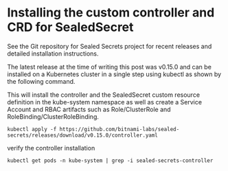 # Installing the custom controller and CRD for SealedSecret

See the Git repository for Sealed Secrets project for recent releases and detailed installation instructions. 

The latest release at the time of writing this post was v0.15.0 and can be installed on a Kubernetes cluster in a single step using kubectl as shown by the following command. 

This will install the controller and the SealedSecret custom resource definition in the kube-system namespace as well as create a Service Account and RBAC artifacts such as Role/ClusterRole and RoleBinding/ClusterRoleBinding.

```
kubectl apply -f https://github.com/bitnami-labs/sealed-secrets/releases/download/v0.15.0/controller.yaml
```

verify the controller installation

```
kubectl get pods -n kube-system | grep -i sealed-secrets-controller
```

